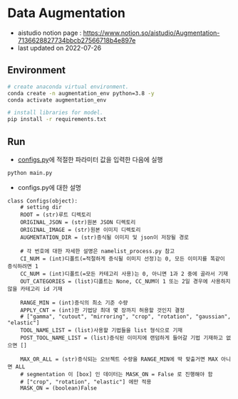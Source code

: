 # Data Augmentation
- aistudio notion page : https://www.notion.so/aistudio/Augmentation-7136628827734bbcb27566718b4e897e
- last updated on 2022-07-26


## Environment
```bash
# create anaconda virtual environment.
conda create -n augmentation_env python=3.8 -y
conda activate augmentation_env

# install libraries for model.
pip install -r requirements.txt
```


## Run
- [configs.py](/augmentation/configs.py)에 적절한 파라미터 값을 입력한 다음에 실행
```bash
python main.py
```
- configs.py에 대한 설명

```{.python}
class Configs(object):
    # setting dir
    ROOT = (str)루트 디렉토리
    ORIGINAL_JSON = (str)원본 JSON 디렉토리
    ORIGINAL_IMAGE = (str)원본 이미지 디렉토리
    AUGMENTATION_DIR = (str)증식될 이미지 및 json이 저장될 경로
 
    # 각 번호에 대한 자세한 설명은 namelist_process.py 참고
    CI_NUM = (int)디폴트(=적절하게 증식될 이미지 선정)는 0, 모든 이미지를 똑같이 증식하려면 1
    CC_NUM = (int)디폴트(=모든 카테고리 사용)는 0, 아니면 1과 2 중에 골라서 기재
    OUT_CATEGORIES = (list)디폴트는 None, CC_NUM이 1 또는 2일 경우에 사용하지 않을 카테고리 id 기재

    RANGE_MIN = (int)증식의 최소 기준 수량
    APPLY_CNT = (int)한 기법당 최대 몇 장까지 허용할 것인지 결정
    # ["gamma", "cutout", "mirroring", "crop", "rotation", "gaussian", "elastic"]
    TOOL_NAME_LIST = (list)사용할 기법들을 list 형식으로 기재
    POST_TOOL_NAME_LIST = (list)증식된 이미지에 랜덤하게 들어갈 기법 기재하고 없으면 []

    MAX_OR_ALL = (str)증식되는 오브젝트 수량을 RANGE_MIN에 딱 맞출거면 MAX 아니면 ALL
    # segmentation 이 [box] 인 데이터는 MASK_ON = False 로 진행해야 함
    # ["crop", "rotation", "elastic"] 에만 적용
    MASK_ON = (boolean)False
```
